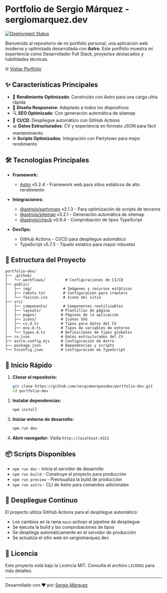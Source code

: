# Portfolio de Sergio Márquez - sergiomarquez.dev

[![Deployment Status](https://github.com/sergiomarquezdev/portfolio-dev/actions/workflows/deploy.yml/badge.svg)](https://github.com/sergiomarquezdev/portfolio-dev/actions/workflows/deploy.yml)

Bienvenido al repositorio de mi portfolio personal, una aplicación web moderna y optimizada desarrollada con **Astro**. Este portfolio muestra mi experiencia como Desarrollador Full Stack, proyectos destacados y habilidades técnicas.

🌐 [Visitar Portfolio](https://sergiomarquez.dev)

## ✨ Características Principales

- 🎯 **Rendimiento Optimizado**: Construido con Astro para una carga ultra rápida
- 📱 **Diseño Responsive**: Adaptado a todos los dispositivos
- 🔍 **SEO Optimizado**: Con generación automática de sitemap
- 🚀 **CI/CD**: Despliegue automático con GitHub Actions
- 📊 **Datos Estructurados**: CV y experiencia en formato JSON para fácil mantenimiento
- 🌐 **Scripts Optimizados**: Integración con Partytown para mejor rendimiento

## 🛠️ Tecnologías Principales

- **Framework:**

  - [Astro](https://astro.build/) v5.2.4 - Framework web para sitios estáticos de alto rendimiento

- **Integraciones:**

  - [@astrojs/partytown](https://docs.astro.build/en/guides/integrations-guide/partytown/) v2.1.3 - Para optimización de scripts de terceros
  - [@astrojs/sitemap](https://docs.astro.build/en/guides/integrations-guide/sitemap/) v3.2.1 - Generación automática de sitemap
  - [@astrojs/check](https://docs.astro.build/en/guides/typescript/) v0.9.4 - Comprobación de tipos TypeScript

- **DevOps:**
  - GitHub Actions - CI/CD para despliegue automático
  - TypeScript v5.7.3 - Tipado estático para mayor robustez

## 📁 Estructura del Proyecto

```
portfolio-dev/
├── .github/
│   └── workflows/         # Configuraciones de CI/CD
├── public/
│   ├── img/              # Imágenes y recursos estáticos
│   ├── robots.txt        # Configuración para crawlers
│   └── favicon.ico       # Icono del sitio
├── src/
│   ├── components/       # Componentes reutilizables
│   ├── layouts/         # Plantillas de página
│   ├── pages/           # Páginas de la aplicación
│   ├── icons/           # Iconos SVG
│   ├── cv.d.ts          # Tipos para datos del CV
│   ├── env.d.ts         # Tipos de variables de entorno
│   └── types.d.ts       # Definiciones de tipos globales
├── cv.json              # Datos estructurados del CV
├── astro.config.mjs     # Configuración de Astro
├── package.json         # Dependencias y scripts
└── tsconfig.json        # Configuración de TypeScript
```

## 🚀 Inicio Rápido

1. **Clonar el repositorio:**

   ```bash
   git clone https://github.com/sergiomarquezdev/portfolio-dev.git
   cd portfolio-dev
   ```

2. **Instalar dependencias:**

   ```bash
   npm install
   ```

3. **Iniciar entorno de desarrollo:**

   ```bash
   npm run dev
   ```

4. **Abrir navegador:**
   Visita `http://localhost:4321`

## 📦 Scripts Disponibles

- `npm run dev` - Inicia el servidor de desarrollo
- `npm run build` - Construye el proyecto para producción
- `npm run preview` - Previsualiza la build de producción
- `npm run astro` - CLI de Astro para comandos adicionales

## 🔄 Despliegue Continuo

El proyecto utiliza GitHub Actions para el despliegue automático:

- Los cambios en la rama `main` activan el pipeline de despliegue
- Se ejecuta la build y las comprobaciones de tipos
- Se despliega automáticamente en el servidor de producción
- Se actualiza el sitio web en sergiomarquez.dev

## 📄 Licencia

Este proyecto está bajo la Licencia MIT. Consulta el archivo `LICENSE` para más detalles.

---

Desarrollado con ❤️ por [Sergio Márquez](https://github.com/sergiomarquezdev)
